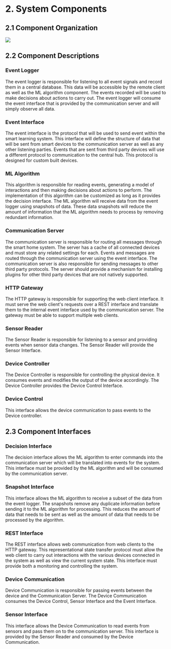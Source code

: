 # 2. System Components

## 2.1 Component Organization

![](./SystemComponents.png)

## 2.2 Component Descriptions

### Event Logger

The event logger is responsible for listening to all event signals and record them in a central
database. This data will be accessible by the remote client as well as the ML algorithm component.
The events recorded will be used to make decisions about actions to carry out. The event logger
will consume the event interface that is provided by the communication server and will simply
observe all data.

### Event Interface

The event interface is the protocol that will be used to send event within the smart learning
system. This interface will define the structure of data that will be sent from smart devices to
the communication server as well as any other listening parties. Events that are sent from third
party devices will use a different protocol to communication to the central hub. This protocol is
designed for custom built devices.

### ML Algorithm

This algorithm is responsible for reading events, generating a model of interactions and then
making decisions about actions to perform. The implementation of this algorithm can be customized
as long as it provides the decision interface. The ML algorithm will receive data from the
event logger using snapshots of data. These data snapshots will reduce the amount of information
that the ML algorithm needs to process by removing redundant information.

### Communication Server

The communication server is responsible for routing all messages through the smart home system.
The server has a cache of all connected devices and must store any related settings for each.
Events and messages are routed through the communication server using the event interface. The
communication server is also responsible for sending messages to other third party protocols.
The server should provide a mechanism for installing plugins for other third party devices that
are not natively supported.

### HTTP Gateway

The HTTP gateway is responsible for supporting the web client interface. It must serve the web
client's requests over a REST interface and translate them to the internal event interface used
by the communication server. The gateway must be able to support multiple web clients.

### Sensor Reader

The Sensor Reader is responsible for listening to a sensor and providing 
events when sensor data changes. The Sensor Reader will provide the Sensor Interface.

### Device Controller

The Device Controller is responsible for controlling the physical device. It consumes events
and modifies the output of the device accordingly. The Device Controller provides the Device 
Control Interface.

### Device Control

This interface allows the device communication to pass events to the Device controller.

## 2.3 Component Interfaces

### Decision Interface

The decision interface allows the ML algorithm to enter commands into the communication server
which will be translated into events for the system. This interface must be provided by the ML
algorithm and will be consumed by the communication server.

### Snapshot Interface

This interface allows the ML algorithm to receive a subset of the data from the event logger.
The snapshots remove any duplicate information before sending it to the ML algorithm for
processing. This reduces the amount of data that needs to be sent as well as the amount of data
that needs to be processed by the algorithm.

### REST Interface

The REST interface allows web communication from web clients to the HTTP gateway. This
representational state transfer protocol must allow the web client to carry out interactions
with the various devices connected in the system as well as view the current system state. This
interface must provide both a monitoring and controlling the system.

### Device Communication

Device Communication is responsible for passing events between the device and 
the Communication Server. The Device Communication consumes the Device Control, Sensor Interface
and the Event Interface.

### Sensor Interface

This interface allows the Device Communication to read events from sensors and 
pass them on to the communication server. This interface is provided by the
Sensor Reader and consumed by the Device Communication.


